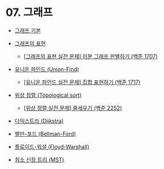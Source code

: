# 07. 그래프

- [그래프 기본](./01.%20그래프의%20기본.md)

- [그래프의 표현](./02.%20그래프의%20표현.md)
  
  - [[그래프의 표현 실전 문제] 이분 그래프 판별하기 (백준 1707)](./03.%20그래프%20실전문제.md)

- [유니온 파인드 (Union-Find)](./04.%20유니온%20파인드(Union-Find).md)
  
  - [[유니온 파인드 실전 문제] 집합 표현하기 (백준 1717)](./05.%20유니온%20파인드%20실전문제.md)

- [위상 정렬 (Topological sort)](./06.%20위상%20정렬(Topological%20Sort).md)
  
  - [[위상 정렬 실전 문제] 줄세우기 (백준 2252)](./07.%20위상%20정렬%20실전문제.md)

- [다익스트라 (Dijkstra)](./08.%20다익스트라.md)

- [벨만-포드 (Bellman-Ford)](./09.%20벨만-포드.md)

- [플로이드-워셜 (Floyd-Warshall)](./10.%20플로이드-워셜.md)

- [최소 신장 트리 (MST)](./11.%20최소%20신장%20트리(MST).md)


